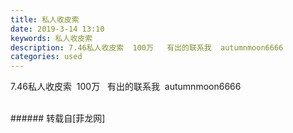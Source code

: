 ```yaml
---
title: 私人收皮索
date: 2019-3-14 13:10
keywords: 私人收皮索
description: 7.46私人收皮索  100万   有出的联系我  autumnmoon6666
categories: used
---
```

<td class="t_f" id="postmessage_3222358">

7.46私人收皮索  100万   有出的联系我  autumnmoon6666<br/>
<img alt="" border="0" class="zoom" data-cf-modified-a9bf88741128705bdd9bd751-="" file="http://www.flw.ph/data/appbyme/upload/image/201903/14/wOzcWo9FI5Oz.jpg" id="aimg_wywo1" lazyloadthumb="1" onclick="" onmouseover="" src="http://www.flw.ph/data/appbyme/upload/image/201903/14/wOzcWo9FI5Oz.jpg"/><br/>
<br/>
</td>
###### 转载自[菲龙网]
